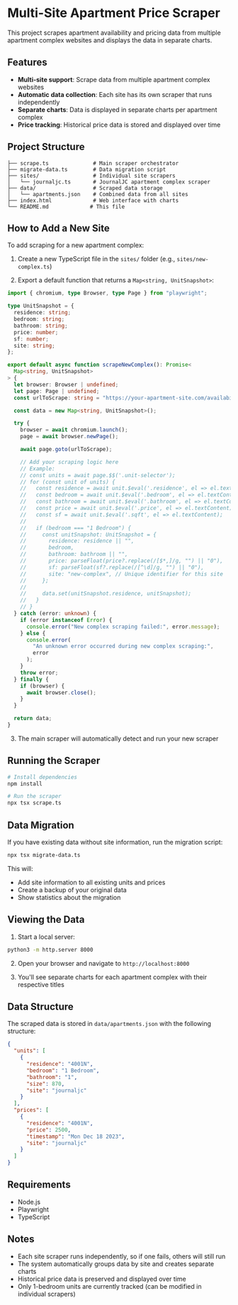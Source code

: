 # Multi-Site Apartment Price Scraper

This project scrapes apartment availability and pricing data from multiple apartment complex websites and displays the data in separate charts.

## Features

- **Multi-site support**: Scrape data from multiple apartment complex websites
- **Automatic data collection**: Each site has its own scraper that runs independently
- **Separate charts**: Data is displayed in separate charts per apartment complex
- **Price tracking**: Historical price data is stored and displayed over time

## Project Structure

```
├── scrape.ts              # Main scraper orchestrator
├── migrate-data.ts        # Data migration script
├── sites/                 # Individual site scrapers
│   └── journaljc.ts       # JournalJC apartment complex scraper
├── data/                  # Scraped data storage
│   └── apartments.json    # Combined data from all sites
├── index.html             # Web interface with charts
└── README.md             # This file
```

## How to Add a New Site

To add scraping for a new apartment complex:

1. Create a new TypeScript file in the `sites/` folder (e.g., `sites/new-complex.ts`)

2. Export a default function that returns a `Map<string, UnitSnapshot>`:

```typescript
import { chromium, type Browser, type Page } from "playwright";

type UnitSnapshot = {
  residence: string;
  bedroom: string;
  bathroom: string;
  price: number;
  sf: number;
  site: string;
};

export default async function scrapeNewComplex(): Promise<
  Map<string, UnitSnapshot>
> {
  let browser: Browser | undefined;
  let page: Page | undefined;
  const urlToScrape: string = "https://your-apartment-site.com/availability";

  const data = new Map<string, UnitSnapshot>();

  try {
    browser = await chromium.launch();
    page = await browser.newPage();

    await page.goto(urlToScrape);

    // Add your scraping logic here
    // Example:
    // const units = await page.$$('.unit-selector');
    // for (const unit of units) {
    //   const residence = await unit.$eval('.residence', el => el.textContent);
    //   const bedroom = await unit.$eval('.bedroom', el => el.textContent);
    //   const bathroom = await unit.$eval('.bathroom', el => el.textContent);
    //   const price = await unit.$eval('.price', el => el.textContent);
    //   const sf = await unit.$eval('.sqft', el => el.textContent);
    //
    //   if (bedroom === "1 Bedroom") {
    //     const unitSnapshot: UnitSnapshot = {
    //       residence: residence || "",
    //       bedroom,
    //       bathroom: bathroom || "",
    //       price: parseFloat(price?.replace(/[$*,]/g, "") || "0"),
    //       sf: parseFloat(sf?.replace(/[^\d]/g, "") || "0"),
    //       site: "new-complex", // Unique identifier for this site
    //     };
    //
    //     data.set(unitSnapshot.residence, unitSnapshot);
    //   }
    // }
  } catch (error: unknown) {
    if (error instanceof Error) {
      console.error("New complex scraping failed:", error.message);
    } else {
      console.error(
        "An unknown error occurred during new complex scraping:",
        error
      );
    }
    throw error;
  } finally {
    if (browser) {
      await browser.close();
    }
  }

  return data;
}
```

3. The main scraper will automatically detect and run your new scraper

## Running the Scraper

```bash
# Install dependencies
npm install

# Run the scraper
npx tsx scrape.ts
```

## Data Migration

If you have existing data without site information, run the migration script:

```bash
npx tsx migrate-data.ts
```

This will:

- Add site information to all existing units and prices
- Create a backup of your original data
- Show statistics about the migration

## Viewing the Data

1. Start a local server:

```bash
python3 -m http.server 8000
```

2. Open your browser and navigate to `http://localhost:8000`

3. You'll see separate charts for each apartment complex with their respective titles

## Data Structure

The scraped data is stored in `data/apartments.json` with the following structure:

```json
{
  "units": [
    {
      "residence": "4001N",
      "bedroom": "1 Bedroom",
      "bathroom": "1",
      "size": 870,
      "site": "journaljc"
    }
  ],
  "prices": [
    {
      "residence": "4001N",
      "price": 2500,
      "timestamp": "Mon Dec 18 2023",
      "site": "journaljc"
    }
  ]
}
```

## Requirements

- Node.js
- Playwright
- TypeScript

## Notes

- Each site scraper runs independently, so if one fails, others will still run
- The system automatically groups data by site and creates separate charts
- Historical price data is preserved and displayed over time
- Only 1-bedroom units are currently tracked (can be modified in individual scrapers)
